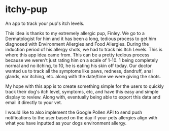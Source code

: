 # itchy-pup
An app to track your pup's itch levels.

This idea is thanks to my extremely allergic pup, Finley.
We go to a Dermatologist for him and it has been a long, tedious process to get him diagnosed with Environment Allergies and Food Allergies.
During the induction period of his allergy shots, we had to track his Itch Levels. This is where this app idea came from. This can be a pretty 
tedious process because we weren't just rating him on a scale of 1-10. 1 being completely normal and no itching, to 10, he is eating his skin off today.
Our doctor wanted us to track all the symptoms like paws, redness, dandruff, anal glands, ear itching, etc. along with the date/time we were giving the shots.

My hope with this app is to create something simple for the users to quickly track their dog's itch level, symptoms, etc, and have this easy and simple display to
review. Along with, eventually being able to export this data and email it directly to your vet.

I would like to also implement the Google Pollen API to send push notifications to the user based on the day if your pets allergies align with what you have inputted as your dogs environment allergy.
